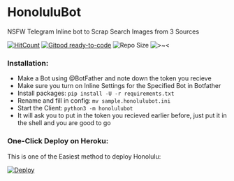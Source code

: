 # HonoluluBot
 NSFW Telegram Inline bot to Scrap Search Images from 3 Sources

[![HitCount](http://hits.dwyl.com/pokurt/Honolulubot.svg)](http://hits.dwyl.com/pokurt/Honolulubot) [![Gitpod ready-to-code](https://img.shields.io/badge/Gitpod-ready--to--code-blue?logo=gitpod)](https://gitpod.io/#https://github.com/pokurt/Honolulubot) ![Repo Size](https://img.shields.io/github/repo-size/pokurt/Honolulubot) ![>~<](https://img.shields.io/badge/%3E~%3C-nyaaa~-purple)

### Installation:
- Make a Bot using @BotFather and note down the token you recieve
- Make sure you turn on Inline Settings for the Specified Bot in Botfather
- Install packages: `pip install -U -r requirements.txt`
- Rename and fill in config: `mv sample.honolulubot.ini`
- Start the Client: `python3 -m honolulubot`
- It will ask you to put in the token you recieved earlier before, just put it in the shell and you are good to go

### One-Click Deploy on Heroku:
This is one of the Easiest method to deploy Honolulu:

[![Deploy](https://www.herokucdn.com/deploy/button.svg)](https://heroku.com/deploy?template=https://github.com/pokurt/HonoluluBot.git)

